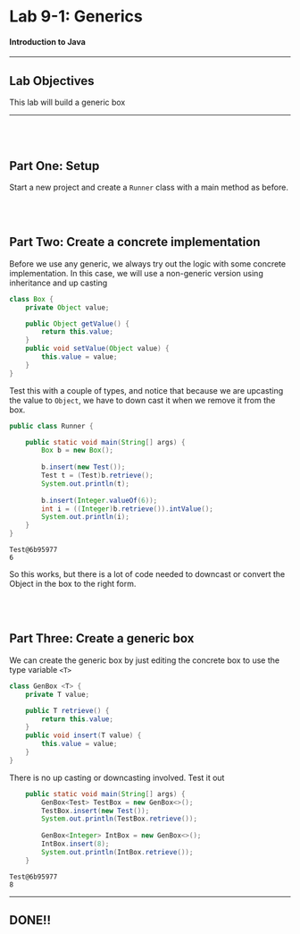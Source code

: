 # Lab 9-1: Generics  
#### Introduction to Java
---
## Lab Objectives

This lab will build a generic box

---
<br/>
<br/>

## Part One: Setup

Start a new project and create a `Runner` class with a main method as before.


<br/>
<br/>

## Part Two: Create a concrete implementation

Before we use any generic, we always try out the logic with some concrete implementation. In this case, we will use a non-generic version using inheritance and up casting

```java
class Box {
	private Object value;

	public Object getValue() {
		return this.value;
	}
	public void setValue(Object value) {
		this.value = value;
	}
}
```
Test this with a couple of types, and notice that because we are upcasting the value to `Object`, we have to down cast it when we remove it from the box.

```java
public class Runner {

	public static void main(String[] args) {
		Box b = new Box();
		
		b.insert(new Test());
		Test t = (Test)b.retrieve();
		System.out.println(t);
		
		b.insert(Integer.valueOf(6));
		int i = ((Integer)b.retrieve()).intValue();
        System.out.println(i);
	}
}
```
```console
Test@6b95977
6
```
So this works, but there is a lot of code needed to downcast or convert the Object in the box to the right form.

<br/>
<br/>

## Part Three: Create a generic box
 
 We can create the generic box by just editing the concrete box to use the type variable `<T>`

```java
class GenBox <T> {
	private T value;

	public T retrieve() {
		return this.value;
	}
	public void insert(T value) {
		this.value = value;
	}
}
```
There is no up casting or downcasting involved. Test it out

```java
	public static void main(String[] args) {
		GenBox<Test> TestBox = new GenBox<>();
		TestBox.insert(new Test());
		System.out.println(TestBox.retrieve());
		
		GenBox<Integer> IntBox = new GenBox<>();
		IntBox.insert(8);
		System.out.println(IntBox.retrieve());
	}
```
```console
Test@6b95977
8
```

---



## DONE!!
